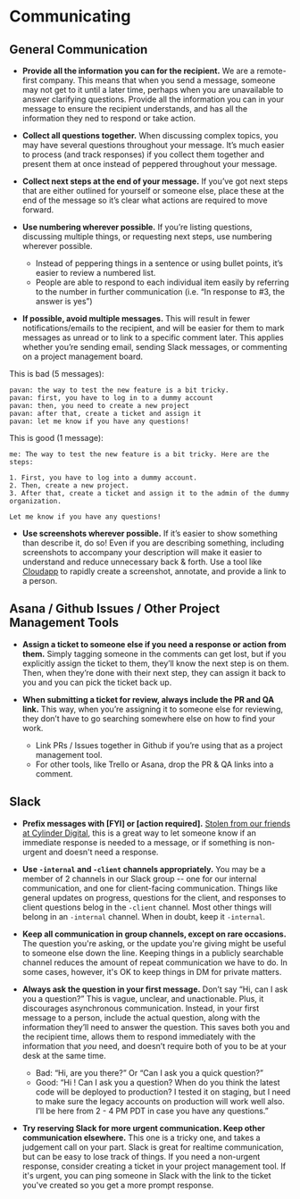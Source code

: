 # Communicating

## General Communication

- **Provide all the information you can for the recipient.** We are a remote-first company. This means that when you send a message, someone may not get to it until a later time, perhaps when you are unavailable to answer clarifying questions. Provide all the information you can in your message to ensure the recipient understands, and has all the information they ned to respond or take action.

- **Collect all questions together.** When discussing complex topics, you may have several questions throughout your message. It’s much easier to process (and track responses) if you collect them together and present them at once instead of peppered throughout your message.

- **Collect next steps at the end of your message.** If you’ve got next steps that are either outlined for yourself or someone else, place these at the end of the message so it’s clear what actions are required to move forward.

- **Use numbering wherever possible.** If you’re listing questions, discussing multiple things, or requesting next steps, use numbering wherever possible. 
	- Instead of peppering things in a sentence or using bullet points, it’s easier to review a numbered list. 
	- People are able to respond to each individual item easily by referring to the number in further communication (i.e. “In response to #3, the answer is yes”)

- **If possible, avoid multiple messages.** This will result in fewer notifications/emails to the recipient, and will be easier for them to mark messages as unread or to link to a specific comment later. This applies whether you’re sending email, sending Slack messages, or commenting on a project management board.

This is bad (5 messages):
```
pavan: the way to test the new feature is a bit tricky.
pavan: first, you have to log in to a dummy account
pavan: then, you need to create a new project
pavan: after that, create a ticket and assign it 
pavan: let me know if you have any questions!
```

This is good (1 message):
```
me: The way to test the new feature is a bit tricky. Here are the steps:

1. First, you have to log into a dummy account.
2. Then, create a new project.
3. After that, create a ticket and assign it to the admin of the dummy organization.

Let me know if you have any questions!
```

- **Use screenshots wherever possible.** If it’s easier to show something than describe it, do so! Even if you are describing something, including screenshots to accompany your description will make it easier to understand and reduce unnecessary back & forth. Use a tool like [Cloudapp](https://www.getcloudapp.com/) to rapidly create a screenshot, annotate, and provide a link to a person.

## Asana / Github Issues / Other Project Management Tools

- **Assign a ticket to someone else if you need a response or action from them.** Simply tagging someone in the comments can get lost, but if you explicitly assign the ticket to them, they’ll know the next step is on them. Then, when they’re done with their next step, they can assign it back to you and you can pick the ticket back up.

- **When submitting a ticket for review, always include the PR and QA link.** This way, when you’re assigning it to someone else for reviewing, they don’t have to go searching somewhere else on how to find your work. 
	- Link PRs / Issues together in Github if you’re using that as a project management tool. 
	- For other tools, like Trello or Asana, drop the PR & QA links into a comment.

## Slack

- **Prefix messages with [FYI] or [action required].** [Stolen from our friends at Cylinder Digital](https://medium.com/cylinder-blog/how-to-conserve-your-precious-attention-span-92b869b88e81), this is a great way to let someone know if an immediate response is needed to a message, or if something is non-urgent and doesn't need a response.

- **Use `-internal` and `-client` channels appropriately.** You may be a member of 2 channels in our Slack group -- one for our internal communication, and one for client-facing communication. Things like general updates on progress, questions for the client, and responses to client questions belog in the `-client` channel. Most other things will belong in an `-internal` channel. When in doubt, keep it `-internal`.

- **Keep all communication in group channels, except on rare occasions.** The question you're asking, or the update you're giving might be useful to someone else down the line. Keeping things in a publicly searchable channel reduces the amount of repeat communication we have to do. In some cases, however, it's OK to keep things in DM for private matters.

- **Always ask the question in your first message.** Don’t say “Hi, can I ask you a question?” This is vague, unclear, and unactionable. Plus, it discourages asynchronous communication. Instead, in your first message to a person, include the actual question, along with the information they’ll need to answer the question. This saves both you and the recipient time, allows them to respond immediately with the information that _you_ need, and doesn’t require both of you to be at your desk at the same time.
	- Bad: “Hi, are you there?” Or “Can I ask you a quick question?”
	- Good: “Hi <Person>! Can I ask you a question? When do you think the latest code will be deployed to production? I tested it on staging, but I need to make sure the legacy accounts on production will work well also. I’ll be here from 2 - 4 PM PDT in case you have any questions.”
  
- **Try reserving Slack for more urgent communication. Keep other communication elsewhere.** This one is a tricky one, and takes a judgement call on your part. Slack is great for realtime communication, but can be easy to lose track of things. If you need a non-urgent response, consider creating a ticket in your project management tool. If it's urgent, you can ping someone in Slack with the link to the ticket you've created so you get a more prompt response.
